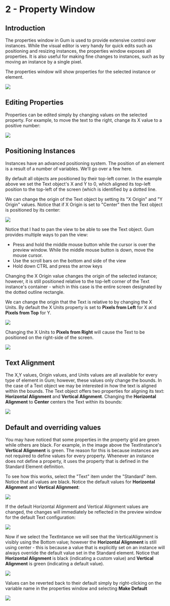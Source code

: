 # 2 - Property Window

## Introduction

The properties window in Gum is used to provide extensive control over instances. While the visual editor is very handy for quick edits such as positioning and resizing instances, the properties window exposes all properties. It is also useful for making fine changes to instances, such as by moving an instance by a single pixel.

The properties window will show properties for the selected instance or element.

![](../.gitbook/assets/image.png)

## Editing Properties

Properties can be edited simply by changing values on the selected property. For example, to move the text to the right, change its X value to a positive number:

![](<../.gitbook/assets/image (6).png>)

## Positioning Instances

Instances have an advanced positioning system. The position of an element is a result of a number of variables. We'll go over a few here.

By default all objects are positioned by their top-left corner. In the example above we set the Text object's X and Y to 0, which aligned its top-left position to the top-left of the screen (which is identified by a dotted line.

We can change the origin of the Text object by setting its "X Origin" and "Y Origin" values. Notice that if X Origin is set to "Center" then the Text object is positioned by its center:

![](<../.gitbook/assets/image (4).png>)

Notice that I had to pan the view to be able to see the Text object. Gum provides multiple ways to pan the view:

* Press and hold the middle mouse button while the cursor is over the preview window. While the middle mouse button is down, move the mouse cursor.
* Use the scroll bars on the bottom and side of the view
* Hold down CTRL and press the arrow keys

Changing the X Origin value changes the origin of the selected instance; however, it is still positioned relative to the top-left corner of the Text instance's container - which in this case is the entire screen designated by the dotted outline rectangle.

We can change the origin that the Text is relative to by changing the X Units. By default the X Units property is set to **Pixels from Left** for X and **Pixels from Top** for Y.&#x20;

![](<../.gitbook/assets/image (13).png>)

Changing the X Units to **Pixels from Right** will cause the Text to be positioned on the right-side of the screen.

![](<../.gitbook/assets/06\_21 10 59.gif>)

## Text Alignment

The X,Y values, Origin values, and Units values are all available for every type of element in Gum; however, these values only change the bounds. In the case of a Text object we may be interested in how the text is aligned within the bounds. The Text object offers two properties for aligning its text: **Horizontal Alignment** and **Vertical Alignment**. Changing the **Horizontal Alignment** to **Center** centers the Text within its bounds:

![](<../.gitbook/assets/image (11).png>)

## Default and overriding values

You may have noticed that some properties in the property grid are green while others are black. For example, in the image above the TextInstance's **Vertical Alignment** is green. The reason for this is because instances are not required to define values for every property. Whenever an instance does not define a property, it uses the property that is defined in the Standard Element definition.

To see how this works, select the "Text" item under the "Standard" item. Notice that all values are black. Notice the default values for **Horizontal Alignment** and **Vertical Alignment**:

![](<../.gitbook/assets/image (8).png>)

If the default Horizontal Alignment and Vertical Alignment values are changed, the changes will immediately be reflected in the preview window for the default Text configuration:

![](<../.gitbook/assets/image (1).png>)

Now if we select the TextIntance we will see that the VerticalAlignment is visibly using the Bottom value; however the **Horizontal Alignment** is still using center - this is because a value that is explicitly set on an instance will always override the default value set in the Standard element. Notice that **Horizontal Alignment** is black (indicating a custom value) and **Vertical Alignment** is green (indicating a default value).

![](<../.gitbook/assets/image (9).png>)

Values can be reverted back to their default simply by right-clicking on the variable name in the properties window and selecting **Make Default**

![](<../.gitbook/assets/image (5).png>)
